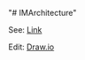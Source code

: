 "# IMArchitecture" 

See: [Link](https://www.draw.io/?lightbox=1&highlight=0000ff&edit=_blank&layers=1&nav=1&page=1&title=%E6%9C%AA%E5%91%BD%E5%90%8D%E8%A1%A8%E5%8D%95.xml#Uhttps%3A%2F%2Fraw.githubusercontent.com%2Fgzasgjq%2FIMArchitecture%2Fmaster%2F%25E6%259C%25AA%25E5%2591%25BD%25E5%2590%258D%25E8%25A1%25A8%25E5%258D%2595.xml)

Edit: [Draw.io](https://www.draw.io/#Hgzasgjq%2FIMArchitecture%2Fmaster%2F%E6%9C%AA%E5%91%BD%E5%90%8D%E8%A1%A8%E5%8D%95.xml)
